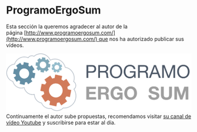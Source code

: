 
# ProgramoErgoSum

Esta sección la queremos agradecer al autor de la página [http://www.programoergosum.com/](http://www.programoergosum.com/) que nos ha autorizado publicar sus vídeos.

![](img/2016-11-17_13_23_20-www.programoergosum.com_images_logo-programo-ergo-sum.svg.png)
Contínuamente el autor sube propuestas, recomendamos visitar [su canal de vídeo Youtube](https://www.youtube.com/channel/UCVO_PZL55gOofdG8DMuA74A) y suscribirse para estar al día.


